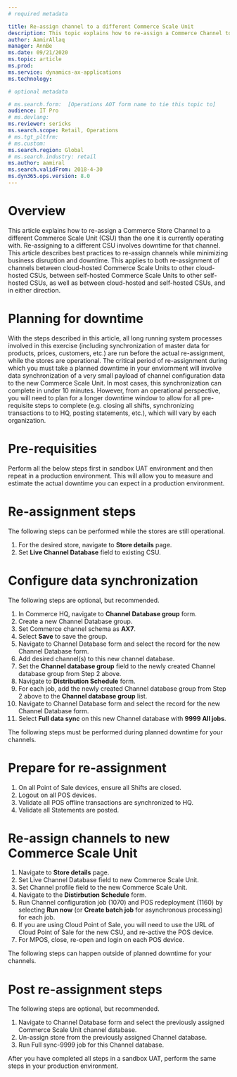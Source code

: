 ```yaml
---
# required metadata

title: Re-assign channel to a different Commerce Scale Unit
description: This topic explains how to re-assign a Commerce Channel to a different Commerce Scale Unit.
author: AamirAllaq
manager: AnnBe
ms.date: 09/21/2020
ms.topic: article
ms.prod:
ms.service: dynamics-ax-applications
ms.technology:

# optional metadata

# ms.search.form:  [Operations AOT form name to tie this topic to]
audience: IT Pro
# ms.devlang:
ms.reviewer: sericks
ms.search.scope: Retail, Operations
# ms.tgt_pltfrm:
# ms.custom: 
ms.search.region: Global
# ms.search.industry: retail
ms.author: aamiral
ms.search.validFrom: 2018-4-30
ms.dyn365.ops.version: 8.0
---
```


# Overview
This article explains how to re-assign a Commerce Store Channel to a different Commerce Scale Unit (CSU) than the one it is currently operating with. Re-assigning to a different CSU involves downtime for that channel. This article describes best practices to re-assign channels while minimizing business disruption and downtime. This applies to both re-assignment of channels between cloud-hosted Commerce Scale Units to other cloud-hosted CSUs, between self-hosted Commerce Scale Units to other self-hosted CSUs, as well as between cloud-hosted and self-hosted CSUs, and in either direction. 

# Planning for downtime
With the steps described in this article, all long running system processes involved in this exercise (including synchronization of master data for products, prices, customers, etc.) are run before the actual re-assignment, while the stores are operational. The critical period of re-assignment during which you must take a planned downtime in your enviornment will involve data synchronization of a very small payload of channel configuration data to the new Commerce Scale Unit. In most cases, this synchronization can complete in under 10 minutes. However, from an operational perspective, you will need to plan for a longer downtime window to allow for all pre-requisite steps to complete (e.g. closing all shifts, synchronizing transactions to to HQ, posting statements, etc.), which will vary by each organization.

# Pre-requisities
Perform all the below steps first in sandbox UAT environment and then repeat in a production environment. This will allow you to measure and estimate the actual downtime you can expect in a production environment. 

# Re-assignment steps

The following steps can be performed while the stores are still operational.

1. For the desired store, navigate to **Store details** page.
2. Set **Live Channel Database** field to existing CSU.

# Configure data synchronization

The following steps are optional, but recommended.

1. In Commerce HQ, navigate to **Channel Database group** form.
2. Create a new Channel Database group.
3. Set Commerce channel schema as **AX7**.
4. Select **Save** to save the group.
5. Navigate to Channel Database form and select the record for the new Channel Database form.
6. Add desired channel(s) to this new channel database.
7. Set the **Channel database group** field to the newly created Channel database group from Step 2 above.
8. Navigate to **Distribution Schedule** form.
9. For each job, add the newly created Channel database group from Step 2 above to the **Channel database group** list. 
10. Navigate to Channel Database form and select the record for the new Channel Database form.
11. Select **Full data sync** on this new Channel database with **9999 All jobs**.

The following steps must be performed during planned downtime for your channels.

# Prepare for re-assignment

1. On all Point of Sale devices, ensure all Shifts are closed.
2. Logout on all POS devices.
3. Validate all POS offline transactions are synchronized to HQ.
4. Validate all Statements are posted.

# Re-assign channels to new Commerce Scale Unit

1. Navigate to **Store details** page.
2. Set Live Channel Database field to new Commerce Scale Unit.
3. Set Channel profile field to the new Commerce Scale Unit.
4. Navigate to the **Distirbution Schedule** form.
5. Run Channel configuration job (1070) and POS redeployment (1160) by selecting **Run now** (or **Create batch job** for asynchronous processing) for each job. 
6. If you are using Cloud Point of Sale, you will need to use the URL of Cloud Point of Sale for the new CSU, and re-active the POS device. 
7. For MPOS, close, re-open and login on each POS device.

The following steps can happen outside of planned downtime for your channels.

# Post re-assignment steps

The following steps are optional, but recommended.

1. Navigate to Channel Database form and select the previously assigned Commerce Scale Unit channel database.
2. Un-assign store from the previously assigned Channel database.
3. Run Full sync-9999 job for this Channel database.

After you have completed all steps in a sandbox UAT, perform the same steps in your production environment. 
